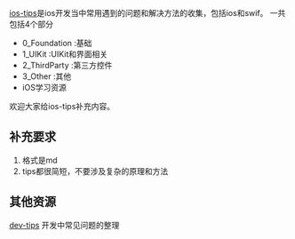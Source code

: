 [ios-tips](https://github.com/coolnameismy/ios-tips)是ios开发当中常用遇到的问题和解决方法的收集，包括ios和swif。
一共包括4个部分


-   0_Foundation :基础
-   1_UIKit :UIKit和界面相关
-   2_ThirdParty :第三方控件
-   3_Other :其他
-	iOS学习资源

欢迎大家给ios-tips补充内容。

## 补充要求
1.  格式是md
2.  tips都很简短，不要涉及复杂的原理和方法

## 其他资源

[dev-tips](https://github.com/coolnameismy/dev-tips) 开发中常见问题的整理

